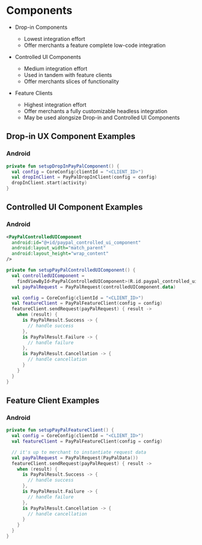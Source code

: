 # Components

- Drop-in Components
  * Lowest integration effort
  * Offer merchants a feature complete low-code integration

- Controlled UI Components
  * Medium integration effort
  * Used in tandem with feature clients
  * Offer merchants slices of functionality

- Feature Clients
  * Highest integration effort
  * Offer merchants a fully customizable headless integration
  * May be used alongsize Drop-in and Controlled UI Components

## Drop-in UX Component Examples

### Android

```kotlin
private fun setupDropInPayPalComponent() {
  val config = CoreConfig(clientId = "<CLIENT_ID>")
  val dropInClient = PayPalDropInClient(config = config)
  dropInClient.start(activity)
}
```

## Controlled UI Component Examples

### Android

```xml
<PayPalControlledUIComponent
  android:id="@+id/paypal_controlled_ui_component"
  android:layout_width="match_parent"
  android:layout_height="wrap_content"
/>
```

```kotlin
private fun setupPayPalControlledUIComponent() {
  val controlledUIComponent =
    findViewById<PayPalControlledUIComponent>(R.id.paypal_controlled_ui_component)
  val payPalRequest = PayPalRequest(controlledUIComponent.data)

  val config = CoreConfig(clientId = "<CLIENT_ID>")
  val featureClient = PayPalFeatureClient(config = config)
  featureClient.sendRequest(payPalRequest) { result ->
    when (result) {
      is PayPalResult.Success -> {
        // handle success
      },
      is PayPalResult.Failure -> {
        // handle failure
      },
      is PayPalResult.Cancellation -> {
        // handle cancellation
      }
    }
  }
}
```

## Feature Client Examples

### Android

```kotlin
private fun setupPayPalFeatureClient() {
  val config = CoreConfig(clientId = "<CLIENT_ID>")
  val featureClient = PayPalFeatureClient(config = config)

  // it's up to merchant to instantiate request data
  val payPalRequest = PayPalRequest(PayPalData())
  featureClient.sendRequest(payPalRequest) { result ->
    when (result) {
      is PayPalResult.Success -> {
        // handle success
      },
      is PayPalResult.Failure -> {
        // handle failure
      },
      is PayPalResult.Cancellation -> {
        // handle cancellation
      }
    }
  }
}
